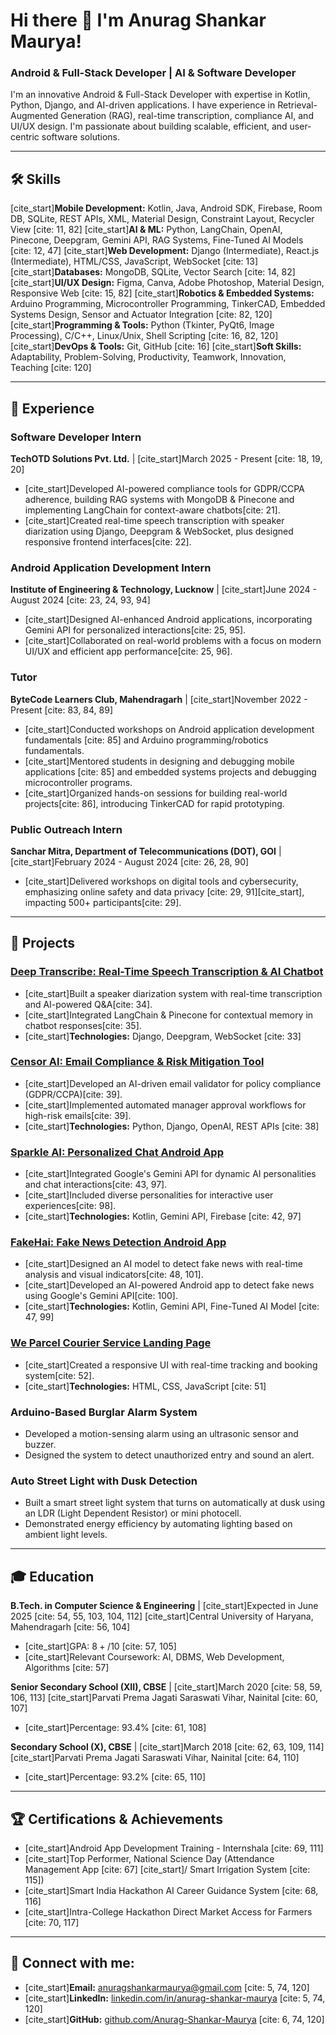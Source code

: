 # Hi there 👋 I'm Anurag Shankar Maurya!

### Android & Full-Stack Developer | AI & Software Developer

I'm an innovative Android & Full-Stack Developer with expertise in Kotlin, Python, Django, and AI-driven applications. I have experience in Retrieval-Augmented Generation (RAG), real-time transcription, compliance AI, and UI/UX design. I'm passionate about building scalable, efficient, and user-centric software solutions.

---

## 🛠️ Skills

[cite_start]**Mobile Development:** Kotlin, Java, Android SDK, Firebase, Room DB, SQLite, REST APIs, XML, Material Design, Constraint Layout, Recycler View [cite: 11, 82]
[cite_start]**AI & ML:** Python, LangChain, OpenAI, Pinecone, Deepgram, Gemini API, RAG Systems, Fine-Tuned AI Models [cite: 12, 47]
[cite_start]**Web Development:** Django (Intermediate), React.js (Intermediate), HTML/CSS, JavaScript, WebSocket [cite: 13]
[cite_start]**Databases:** MongoDB, SQLite, Vector Search [cite: 14, 82]
[cite_start]**UI/UX Design:** Figma, Canva, Adobe Photoshop, Material Design, Responsive Web [cite: 15, 82]
[cite_start]**Robotics & Embedded Systems:** Arduino Programming, Microcontroller Programming, TinkerCAD, Embedded Systems Design, Sensor and Actuator Integration [cite: 82, 120]
[cite_start]**Programming & Tools:** Python (Tkinter, PyQt6, Image Processing), C/C++, Linux/Unix, Shell Scripting [cite: 16, 82, 120]
[cite_start]**DevOps & Tools:** Git, GitHub [cite: 16]
[cite_start]**Soft Skills:** Adaptability, Problem-Solving, Productivity, Teamwork, Innovation, Teaching [cite: 120]

---

## 💼 Experience

### Software Developer Intern
**TechOTD Solutions Pvt. Ltd.** | [cite_start]March 2025 - Present [cite: 18, 19, 20]
* [cite_start]Developed AI-powered compliance tools for GDPR/CCPA adherence, building RAG systems with MongoDB & Pinecone and implementing LangChain for context-aware chatbots[cite: 21].
* [cite_start]Created real-time speech transcription with speaker diarization using Django, Deepgram & WebSocket, plus designed responsive frontend interfaces[cite: 22].

### Android Application Development Intern
**Institute of Engineering & Technology, Lucknow** | [cite_start]June 2024 - August 2024 [cite: 23, 24, 93, 94]
* [cite_start]Designed AI-enhanced Android applications, incorporating Gemini API for personalized interactions[cite: 25, 95].
* [cite_start]Collaborated on real-world problems with a focus on modern UI/UX and efficient app performance[cite: 25, 96].

### Tutor
**ByteCode Learners Club, Mahendragarh** | [cite_start]November 2022 - Present [cite: 83, 84, 89]
* [cite_start]Conducted workshops on Android application development fundamentals [cite: 85] and Arduino programming/robotics fundamentals.
* [cite_start]Mentored students in designing and debugging mobile applications [cite: 85] and embedded systems projects and debugging microcontroller programs.
* [cite_start]Organized hands-on sessions for building real-world projects[cite: 86], introducing TinkerCAD for rapid prototyping.

### Public Outreach Intern
**Sanchar Mitra, Department of Telecommunications (DOT), GOI** | [cite_start]February 2024 - August 2024 [cite: 26, 28, 90]
* [cite_start]Delivered workshops on digital tools and cybersecurity, emphasizing online safety and data privacy [cite: 29, 91][cite_start], impacting 500+ participants[cite: 29].

---

## 🚀 Projects

### [Deep Transcribe: Real-Time Speech Transcription & AI Chatbot](https://github.com/Anurag-Shankar-Maurya/Deep-Transcribe)
* [cite_start]Built a speaker diarization system with real-time transcription and AI-powered Q&A[cite: 34].
* [cite_start]Integrated LangChain & Pinecone for contextual memory in chatbot responses[cite: 35].
* [cite_start]**Technologies:** Django, Deepgram, WebSocket [cite: 33]

### [Censor AI: Email Compliance & Risk Mitigation Tool](https://github.com/Anurag-Shankar-Maurya/Censor-AI)
* [cite_start]Developed an AI-driven email validator for policy compliance (GDPR/CCPA)[cite: 39].
* [cite_start]Implemented automated manager approval workflows for high-risk emails[cite: 39].
* [cite_start]**Technologies:** Python, Django, OpenAI, REST APIs [cite: 38]

### [Sparkle AI: Personalized Chat Android App](https://github.com/Anurag-Shankar-Maurya/Sparkle-AI)
* [cite_start]Integrated Google's Gemini API for dynamic AI personalities and chat interactions[cite: 43, 97].
* [cite_start]Included diverse personalities for interactive user experiences[cite: 98].
* [cite_start]**Technologies:** Kotlin, Gemini API, Firebase [cite: 42, 97]

### [FakeHai: Fake News Detection Android App](https://github.com/Anurag-Shankar-Maurya/FakeHai)
* [cite_start]Designed an AI model to detect fake news with real-time analysis and visual indicators[cite: 48, 101].
* [cite_start]Developed an AI-powered Android app to detect fake news using Google's Gemini API[cite: 100].
* [cite_start]**Technologies:** Kotlin, Gemini API, Fine-Tuned AI Model [cite: 47, 99]

### [We Parcel Courier Service Landing Page](https://github.com/Anurag-Shankar-Maurya/We-Parcel)
* [cite_start]Created a responsive UI with real-time tracking and booking system[cite: 52].
* [cite_start]**Technologies:** HTML, CSS, JavaScript [cite: 51]

### Arduino-Based Burglar Alarm System
* Developed a motion-sensing alarm using an ultrasonic sensor and buzzer.
* Designed the system to detect unauthorized entry and sound an alert.

### Auto Street Light with Dusk Detection
* Built a smart street light system that turns on automatically at dusk using an LDR (Light Dependent Resistor) or mini photocell.
* Demonstrated energy efficiency by automating lighting based on ambient light levels.

---

## 🎓 Education

**B.Tech. in Computer Science & Engineering** | [cite_start]Expected in June 2025 [cite: 54, 55, 103, 104, 112]
[cite_start]Central University of Haryana, Mahendragarh [cite: 56, 104]
* [cite_start]GPA: $8+/10$ [cite: 57, 105]
* [cite_start]Relevant Coursework: AI, DBMS, Web Development, Algorithms [cite: 57]

**Senior Secondary School (XII), CBSE** | [cite_start]March 2020 [cite: 58, 59, 106, 113]
[cite_start]Parvati Prema Jagati Saraswati Vihar, Nainital [cite: 60, 107]
* [cite_start]Percentage: 93.4% [cite: 61, 108]

**Secondary School (X), CBSE** | [cite_start]March 2018 [cite: 62, 63, 109, 114]
[cite_start]Parvati Prema Jagati Saraswati Vihar, Nainital [cite: 64, 110]
* [cite_start]Percentage: 93.2% [cite: 65, 110]

---

## 🏆 Certifications & Achievements

* [cite_start]Android App Development Training - Internshala [cite: 69, 111]
* [cite_start]Top Performer, National Science Day (Attendance Management App [cite: 67] [cite_start]/ Smart Irrigation System [cite: 115])
* [cite_start]Smart India Hackathon AI Career Guidance System [cite: 68, 116]
* [cite_start]Intra-College Hackathon Direct Market Access for Farmers [cite: 70, 117]

---

## 🔗 Connect with me:

* [cite_start]**Email:** anuragshankarmaurya@gmail.com [cite: 5, 74, 120]
* [cite_start]**LinkedIn:** [linkedin.com/in/anurag-shankar-maurya](https://www.linkedin.com/in/anurag-shankar-maurya) [cite: 5, 74, 120]
* [cite_start]**GitHub:** [github.com/Anurag-Shankar-Maurya](https://github.com/Anurag-Shankar-Maurya) [cite: 6, 74, 120]
